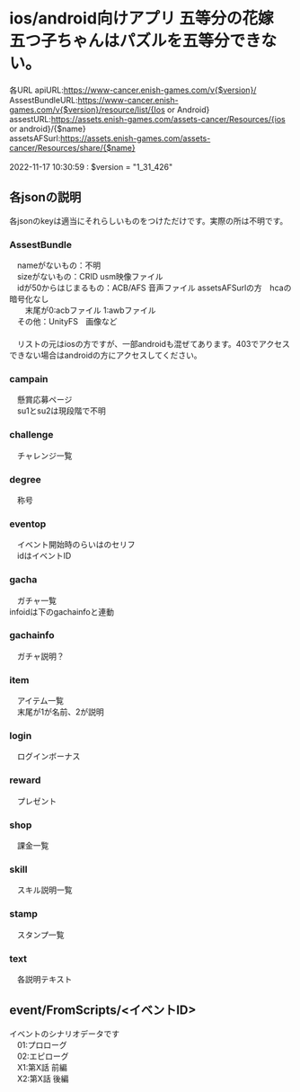 <h1>ios/android向けアプリ 五等分の花嫁 五つ子ちゃんはパズルを五等分できない。</h1>

各URL
apiURL:https://www-cancer.enish-games.com/v{$version}/<br>
AssestBundleURL:https://www-cancer.enish-games.com/v{$version}/resource/list/{Ios or Android}<br>
assestURL:https://assets.enish-games.com/assets-cancer/Resources/{ios or android}/{$name}<br>
assetsAFSurl:https://assets.enish-games.com/assets-cancer/Resources/share/{$name}<br>
<br>
2022-11-17 10:30:59 : $version = "1_31_426"
<br>
<h2>各jsonの説明</h2>
各jsonのkeyは適当にそれらしいものをつけただけです。実際の所は不明です。
<h3>AssestBundle</h3>
　nameがないもの：不明<br>
　sizeがないもの：CRID usm映像ファイル<br>
　idが50からはじまるもの：ACB/AFS 音声ファイル assetsAFSurlの方　hcaの暗号化なし<br>
　　末尾が0:acbファイル 1:awbファイル<br>
　その他：UnityFS　画像など<br>
　<br>
　リストの元はiosの方ですが、一部androidも混ぜてあります。403でアクセスできない場合はandroidの方にアクセスしてください。
<h3>campain</h3>
　懸賞応募ページ<br>
　su1とsu2は現段階で不明<br>
<h3>challenge</h3>
　チャレンジ一覧<br>
<h3>degree</h3>
　称号<br>
<h3>eventop</h3>
　イベント開始時のらいはのセリフ<br>
　idはイベントID<br>
<h3>gacha</h3>
　ガチャ一覧<br>
  infoidは下のgachainfoと連動<br>
<h3>gachainfo</h3>
　ガチャ説明？<br>
<h3>item</h3>
　アイテム一覧<br>
　末尾が1が名前、2が説明<br>
<h3>login</h3>
　ログインボーナス<br>
<h3>reward</h3>
　プレゼント<br>
<h3>shop</h3>
　課金一覧<br>
<h3>skill</h3>
　スキル説明一覧<br>
<h3>stamp</h3>
　スタンプ一覧<br>
<h3>text</h3>
　各説明テキスト<br>

<h2>event/FromScripts/<イベントID></h2>
イベントのシナリオデータです<br>
　01:プロローグ<br>
　02:エピローグ<br>
　X1:第X話 前編<br>
　X2:第X話 後編<br>
